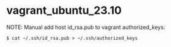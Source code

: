 # vagrant_ubuntu_23.10

NOTE:
Manual add host id_rsa.pub to vagrant authorized_keys: 
```
$ cat ~/.ssh/id_rsa.pub > ~/.ssh/authorized_keys
```
